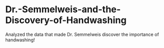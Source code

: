 # Dr.-Semmelweis-and-the-Discovery-of-Handwashing
Analyzed the data that made Dr. Semmelweis discover the importance of handwashing!
